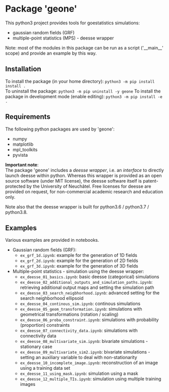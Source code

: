# Package 'geone'
This python3 project provides tools for goestatistics simulations:
   - gaussian random fields (GRF)
   - multiple-point statistics (MPS) - deesse wrapper

Note: most of the modules in this package can be run as a script ('\_\_main\_\_' scope) and provide an example by this way.

## Installation
To install the package (in your home directory): `python3 -m pip install install .`  
To uninstall the package: `python3 -m pip uninstall -y geone`
To install the package in development mode (enable editing): `python3 -m pip install -e .`

## Requirements
The following python packages are used by 'geone':
   - numpy
   - matplotlib
   - mpl_toolkits
   - pyvista

**Important note**:  
The package 'geone' includes a *deesse wrapper*, i.e. an *interface* to directly launch deesse within python. Whereas this wrapper is provided as an open source software (under MIT license), the deesse software itself is patent-protected by the University of Neuchâtel. Free licenses for deesse are provided on request, for non-commercial academic research and education only.

Note also that the deesse wrapper is built for python3.6 / python3.7 / python3.8.

## Examples
Various examples are provided in notebooks.
- Gaussian random fields (GRF):
   - `ex_grf_1d.ipynb`: example for the generation of 1D fields
   - `ex_grf_2d.ipynb`: example for the generation of 2D fields
   - `ex_grf_3d.ipynb`: example for the generation of 3D fields
- Multiple-point statistics - simulation using the deesse wrapper:
   - `ex_deesse_01_basics.ipynb`: basic deesse (categorical) simulations
   - `ex_deesse_02_additional_outputs_and_simulation_paths.ipynb`: retrieving additional output maps and setting the simulation path
   - `ex_deesse_03_search_neigbhorhood.ipynb`: advanced setting for the search neighborhood ellipsoid
   - `ex_deesse_04_continous_sim.ipynb`: continous simulations
   - `ex_deesse_05_geom_transformation.ipynb`: simulations with geometrical transformations (rotation / scaling)
   - `ex_deesse_06_proba_constraint.ipynb`: simulations with probability (proportion) constraints
   - `ex_deesse_07_connectivity_data.ipynb`: simulations with connectivity data
   - `ex_deesse_08_multivariate_sim.ipynb`: bivariate simulations - stationary case
   - `ex_deesse_09_multivariate_sim2.ipynb`: bivariate simulations - setting an auxiliary variable to deal with non-stationarity
   - `ex_deesse_10_incomplete_image.ipynb`: reconstruction of an image using a training data set
   - `ex_deesse_11_using_mask.ipynb`: simulation using a mask
   - `ex_deesse_12_multiple_TIs.ipynb`: simulation using multiple training images
